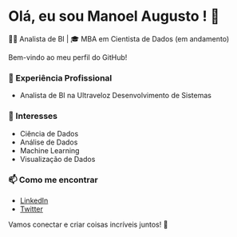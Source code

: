 # Olá, eu sou Manoel Augusto ! 👋

👨‍💼 Analista de BI | 🎓 MBA em Cientista de Dados (em andamento)

Bem-vindo ao meu perfil do GitHub! 

### 💼 Experiência Profissional
- Analista de BI na Ultraveloz Desenvolvimento de Sistemas

### 🌱 Interesses
- Ciência de Dados
- Análise de Dados
- Machine Learning
- Visualização de Dados

### 📫 Como me encontrar
- [LinkedIn](seu-link-do-linkedin)
- [Twitter](seu-link-do-twitter)

Vamos conectar e criar coisas incríveis juntos! 🚀
